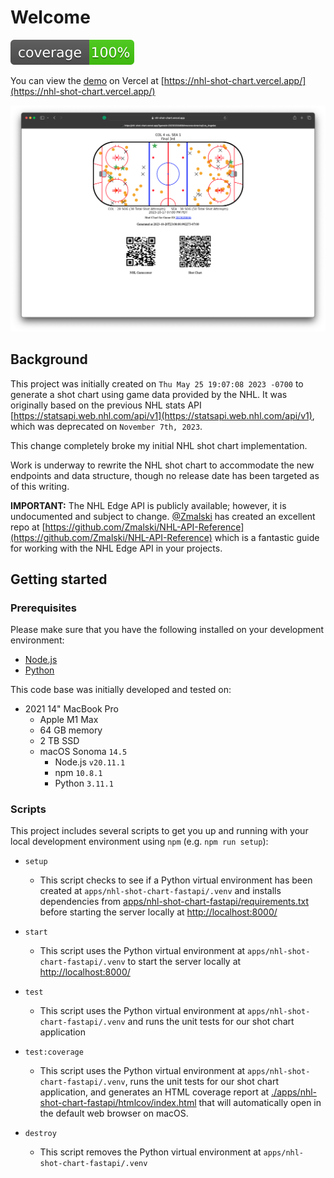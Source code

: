 # Welcome

![](./apps/nhl-shot-chart-fastapi/__screenshots__/coverage.svg)

You can view the [demo](https://nhl-shot-chart.vercel.app/) on Vercel at [https://nhl-shot-chart.vercel.app/](https://nhl-shot-chart.vercel.app/)

![](./apps/nhl-shot-chart-fastapi/__screenshots__/01.png)

## Background

This project was initially created on `Thu May 25 19:07:08 2023 -0700` to generate a shot chart using game data provided by the NHL. It was originally based on the previous NHL stats API [https://statsapi.web.nhl.com/api/v1](https://statsapi.web.nhl.com/api/v1), which was deprecated on `November 7th, 2023`.

This change completely broke my initial NHL shot chart implementation.

Work is underway to rewrite the NHL shot chart to accommodate the new endpoints and data structure, though no release date has been targeted as of this writing.

**IMPORTANT:** The NHL Edge API is publicly available; however, it is undocumented and subject to change. [@Zmalski](https://github.com/Zmalski) has created an excellent repo at [https://github.com/Zmalski/NHL-API-Reference](https://github.com/Zmalski/NHL-API-Reference) which is a fantastic guide for working with the NHL Edge API in your projects.

## Getting started

### Prerequisites

Please make sure that you have the following installed on your development environment:

- [Node.js](https://nodejs.org/en)
- [Python](https://www.python.org)

This code base was initially developed and tested on:

- 2021 14" MacBook Pro
  - Apple M1 Max
  - 64 GB memory
  - 2 TB SSD
  - macOS Sonoma `14.5`
    - Node.js `v20.11.1`
    - npm `10.8.1`
    - Python `3.11.1`

### Scripts

This project includes several scripts to get you up and running with your local development environment using `npm` (e.g. `npm run setup`):

- `setup`
  - This script checks to see if a Python virtual environment has been created at `apps/nhl-shot-chart-fastapi/.venv` and installs dependencies from [apps/nhl-shot-chart-fastapi/requirements.txt](./apps/nhl-shot-chart-fastapi/requirements.txt) before starting the server locally at [http://localhost:8000/](http://localhost:8000/)

- `start`
  - This script uses the Python virtual environment at `apps/nhl-shot-chart-fastapi/.venv` to start the server locally at [http://localhost:8000/](http://localhost:8000/)

- `test`
  - This script uses the Python virtual environment at `apps/nhl-shot-chart-fastapi/.venv` and runs the unit tests for our shot chart application

- `test:coverage`
  - This script uses the Python virtual environment at `apps/nhl-shot-chart-fastapi/.venv`, runs the unit tests for our shot chart application, and generates an HTML coverage report at [./apps/nhl-shot-chart-fastapi/htmlcov/index.html](./apps/nhl-shot-chart-fastapi/htmlcov/index.html) that will automatically open in the default web browser on macOS.

- `destroy`
  - This script removes the Python virtual environment at `apps/nhl-shot-chart-fastapi/.venv`
